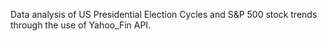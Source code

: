 Data analysis of US Presidential Election Cycles and S&P 500 stock trends through the use of Yahoo_Fin API.
